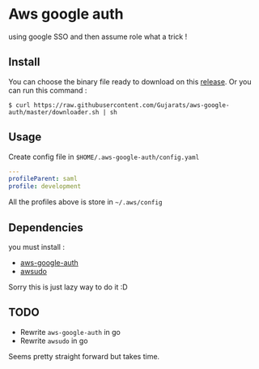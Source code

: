 # Aws google auth
using google SSO and then assume role what a trick !

## Install

You can choose the binary file ready to download on this [release](Gujarats/aws-google-auth/releases).
Or you can run this command : 

``` shell
$ curl https://raw.githubusercontent.com/Gujarats/aws-google-auth/master/downloader.sh | sh
```

## Usage

Create config file in `$HOME/.aws-google-auth/config.yaml`

```yaml
---
profileParent: saml
profile: development
```

All the profiles above is store in `~/.aws/config`

## Dependencies

you must install :
 - [aws-google-auth](https://github.com/cevoaustralia/aws-google-auth)
 - [awsudo](https://github.com/makethunder/awsudo)

Sorry this is just lazy way to do  it :D


## TODO 

 - Rewrite  `aws-google-auth` in go
 - Rewrite `awsudo` in go

Seems pretty straight forward but takes time.
